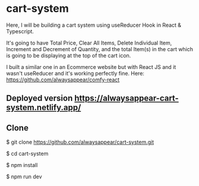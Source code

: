 # cart-system

Here, I will be building a cart system using useReducer Hook in React & Typescript.

It's going to have Total Price, Clear All Items, Delete Individual Item, Increment and Decrement of Quantity, and the total Item(s) in the cart which is going to be displaying at the top of the cart icon.

I built a similar one in an Ecommerce website but with React JS and it wasn't useReducer and it's working perfectly fine. Here: <https://github.com/alwaysappear/comfy-react>

## Deployed version <https://alwaysappear-cart-system.netlify.app/>

## Clone

$ git clone <https://github.com/alwaysappear/cart-system.git>

$ cd cart-system

$ npm install

$ npm run dev
